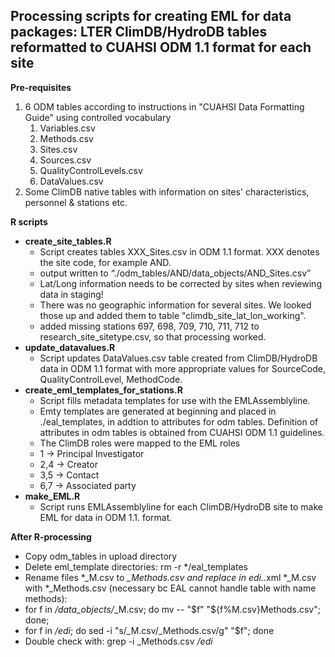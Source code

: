 <h2>Processing scripts for creating EML for data packages: LTER ClimDB/HydroDB tables reformatted to CUAHSI ODM 1.1 format for each site</h2>

**Pre-requisites**

1. 6 ODM tables according to instructions in "CUAHSI Data Formatting Guide" using controlled vocabulary
                        <ol>
                        <li>Variables.csv</li>
                        <li>Methods.csv</li>
                        <li>Sites.csv</li>
                        <li>Sources.csv</li>
                        <li>QualityControlLevels.csv</li>
                        <li>DataValues.csv</li>
                        </ol>             
2. Some ClimDB native tables with information on sites' characteristics, personnel & stations etc.

**R scripts**

* **create_site_tables.R**
  * Script creates tables XXX_Sites.csv in ODM 1.1 format. XXX denotes the site code, for example AND.
  * output written to “./odm_tables/AND/data_objects/AND_Sites.csv”
  * Lat/Long information needs to be corrected by sites when reviewing data in staging!
  * There was no geographic information for several sites. We looked those up and added them to table "climdb_site_lat_lon_working".
  * added missing stations 697, 698, 709, 710, 711, 712 to research_site_sitetype.csv, so that processing worked.
* **update_datavalues.R**
  * Script updates DataValues.csv table created from ClimDB/HydroDB data in ODM 1.1 format with more appropriate values for SourceCode, QualityControlLevel, MethodCode.
* **create_eml_templates_for_stations.R**
  *  Script fills metadata templates for use with the EMLAssemblyline.
  *  Emty templates are generated at beginning and placed in ./eal_templates, in addtion to attributes for odm tables. Definition of attributes in odm tables is obtained from CUAHSI ODM 1.1 guidelines.
  *  The ClimDB roles were mapped to the EML roles
    * 1 -> Principal Investigator
    * 2,4 -> Creator
    * 3,5 -> Contact
    * 6,7 -> Associated party
* **make_EML.R**
  *  Script runs EMLAssemblyline for each ClimDB/HydroDB site to make EML for data in ODM 1.1. format.

**After R-processing**
* Copy odm_tables in upload directory
* Delete eml_template directories: rm -r */eal_templates
* Rename files *_M.csv to *_Methods.csv and replace in edi.*.xml *_M.csv with *_Methods.csv (necessary bc EAL cannot handle table with name methods):
 * for f in */data_objects/*_M.csv; do mv -- "$f" "${f%M.csv}Methods.csv"; done;
 * for f in */edi*; do sed -i "s/_M.csv/_Methods.csv/g" "$f"; done
* Double check with: grep -i _Methods.csv */edi*
